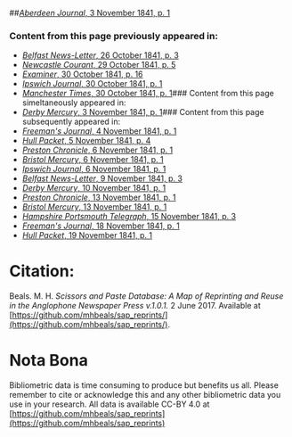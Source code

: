##[*Aberdeen Journal*, 3 November 1841, p. 1](https://mhbeals.github.io/sap_html/Aberdeen-Journal/Aberdeen-Journal-3-November-1841-p-1)

### Content from this page previously appeared in:
+ [*Belfast News-Letter*, 26 October 1841, p. 3](https://mhbeals.github.io/sap_html/Belfast-News-Letter/Belfast-News-Letter-26-October-1841-p-3)
+ [*Newcastle Courant*, 29 October 1841, p. 5](https://mhbeals.github.io/sap_html/Newcastle-Courant/Newcastle-Courant-29-October-1841-p-5)
+ [*Examiner*, 30 October 1841, p. 16](https://mhbeals.github.io/sap_html/Examiner/Examiner-30-October-1841-p-16)
+ [*Ipswich Journal*, 30 October 1841, p. 1](https://mhbeals.github.io/sap_html/Ipswich-Journal/Ipswich-Journal-30-October-1841-p-1)
+ [*Manchester Times*, 30 October 1841, p. 1](https://mhbeals.github.io/sap_html/Manchester-Times/Manchester-Times-30-October-1841-p-1)### Content from this page simeltaneously appeared in:
+ [*Derby Mercury*, 3 November 1841, p. 1](https://mhbeals.github.io/sap_html/Derby-Mercury/Derby-Mercury-3-November-1841-p-1)### Content from this page subsequently appeared in:
+ [*Freeman's Journal*, 4 November 1841, p. 1](https://mhbeals.github.io/sap_html/Freeman's-Journal/Freeman's-Journal-4-November-1841-p-1)
+ [*Hull Packet*, 5 November 1841, p. 4](https://mhbeals.github.io/sap_html/Hull-Packet/Hull-Packet-5-November-1841-p-4)
+ [*Preston Chronicle*, 6 November 1841, p. 1](https://mhbeals.github.io/sap_html/Preston-Chronicle/Preston-Chronicle-6-November-1841-p-1)
+ [*Bristol Mercury*, 6 November 1841, p. 1](https://mhbeals.github.io/sap_html/Bristol-Mercury/Bristol-Mercury-6-November-1841-p-1)
+ [*Ipswich Journal*, 6 November 1841, p. 1](https://mhbeals.github.io/sap_html/Ipswich-Journal/Ipswich-Journal-6-November-1841-p-1)
+ [*Belfast News-Letter*, 9 November 1841, p. 3](https://mhbeals.github.io/sap_html/Belfast-News-Letter/Belfast-News-Letter-9-November-1841-p-3)
+ [*Derby Mercury*, 10 November 1841, p. 1](https://mhbeals.github.io/sap_html/Derby-Mercury/Derby-Mercury-10-November-1841-p-1)
+ [*Preston Chronicle*, 13 November 1841, p. 1](https://mhbeals.github.io/sap_html/Preston-Chronicle/Preston-Chronicle-13-November-1841-p-1)
+ [*Bristol Mercury*, 13 November 1841, p. 1](https://mhbeals.github.io/sap_html/Bristol-Mercury/Bristol-Mercury-13-November-1841-p-1)
+ [*Hampshire Portsmouth Telegraph*, 15 November 1841, p. 3](https://mhbeals.github.io/sap_html/Hampshire-Portsmouth-Telegraph/Hampshire-Portsmouth-Telegraph-15-November-1841-p-3)
+ [*Freeman's Journal*, 18 November 1841, p. 1](https://mhbeals.github.io/sap_html/Freeman's-Journal/Freeman's-Journal-18-November-1841-p-1)
+ [*Hull Packet*, 19 November 1841, p. 1](https://mhbeals.github.io/sap_html/Hull-Packet/Hull-Packet-19-November-1841-p-1)
                    
# Citation: 

Beals. M. H. *Scissors and Paste Database: A Map of Reprinting and Reuse in the Anglophone Newspaper Press v.1.0.1.* 2 June 2017. Available at [https://github.com/mhbeals/sap_reprints/](https://github.com/mhbeals/sap_reprints/). 
                    
# Nota Bona

Bibliometric data is time consuming to produce but benefits us all. Please remember to cite or acknowledge this and any other bibliometric data you use in your research. All data is available CC-BY 4.0 at [https://github.com/mhbeals/sap_reprints](https://github.com/mhbeals/sap_reprints)